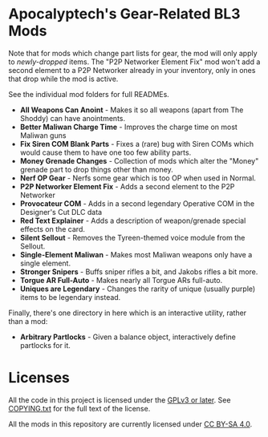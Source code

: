 Apocalyptech's Gear-Related BL3 Mods
====================================

Note that for mods which change part lists for gear, the mod will only apply to
*newly-dropped* items.  The "P2P Networker Element Fix" mod won't add a second
element to a P2P Networker already in your inventory, only in ones that drop while
the mod is active.

See the individual mod folders for full READMEs.

- **All Weapons Can Anoint** - Makes it so all weapons (apart from The Shoddy) can have anointments.
- **Better Maliwan Charge Time** - Improves the charge time on most Maliwan guns
- **Fix Siren COM Blank Parts** - Fixes a (rare) bug with Siren COMs which would cause
  them to have one too few ability parts.
- **Money Grenade Changes** - Collection of mods which alter the "Money" grenade part to drop things
  other than money.
- **Nerf OP Gear** - Nerfs some gear which is too OP when used in Normal.
- **P2P Networker Element Fix** - Adds a second element to the P2P Networker
- **Provocateur COM** - Adds in a second legendary Operative COM in the Designer's Cut DLC data
- **Red Text Explainer** - Adds a description of weapon/grenade special effects on the card.
- **Silent Sellout** - Removes the Tyreen-themed voice module from the Sellout.
- **Single-Element Maliwan** - Makes most Maliwan weapons only have a single element.
- **Stronger Snipers** - Buffs sniper rifles a bit, and Jakobs rifles a bit more.
- **Torgue AR Full-Auto** - Makes nearly all Torgue ARs full-auto.
- **Uniques are Legendary** - Changes the rarity of unique (usually purple) items to be legendary instead.

Finally, there's one directory in here which is an interactive utility, rather
than a mod:

- **Arbitrary Partlocks** - Given a balance object, interactively define partlocks for it.

Licenses
========

All the code in this project is licensed under the
[GPLv3 or later](https://www.gnu.org/licenses/quick-guide-gplv3.html).
See [COPYING.txt](../COPYING.txt) for the full text of the license.

All the mods in this repository are currently licensed under
[CC BY-SA 4.0](https://creativecommons.org/licenses/by-sa/4.0/).


